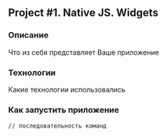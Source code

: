 ## Project #1. Native JS. Widgets

### Описание

Что из себя представляет Ваше приложение

### Технологии

Какие технологии использовались

### Как запустить приложение

```
// последовательность команд
```
